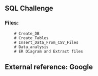 ## SQL Challenge
### Files:
        # Create_DB
        # Create_Tables
        # Insert_Data_From_CSV_Files
        # Data_analysis
        # ER Diagram and Extract files
## External reference: Google
